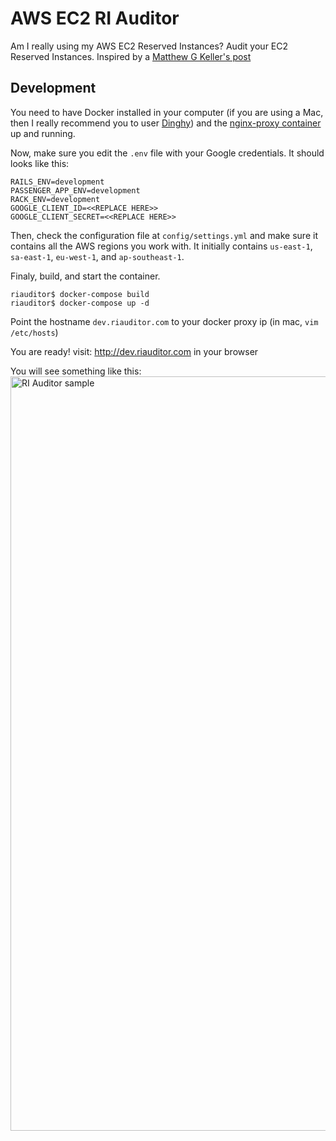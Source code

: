 # AWS EC2 RI Auditor

Am I really using my AWS EC2 Reserved Instances? Audit your EC2 Reserved Instances. 
Inspired by a [Matthew G Keller's post](http://www.matthewgkeller.com/blog/2014/01/07/aws-ec2-reserved-instance-auditing)

## Development

You need to have Docker installed in your computer (if you are using a Mac, then I really recommend you to user [Dinghy](https://github.com/codekitchen/dinghy)) and the [nginx-proxy container](https://github.com/jwilder/nginx-proxy) up and running.

Now, make sure you edit the `.env` file with your Google credentials. It should looks like this:
```
RAILS_ENV=development
PASSENGER_APP_ENV=development
RACK_ENV=development
GOOGLE_CLIENT_ID=<<REPLACE HERE>>
GOOGLE_CLIENT_SECRET=<<REPLACE HERE>>
```

Then, check the configuration file at `config/settings.yml` and make sure it contains all the AWS regions you work with. It initially contains `us-east-1`, `sa-east-1`, `eu-west-1`, and `ap-southeast-1`.

Finaly, build, and start the container.
```
riauditor$ docker-compose build
riauditor$ docker-compose up -d
```

Point the hostname ```dev.riauditor.com``` to your docker proxy ip (in mac, ```vim /etc/hosts```)

You are ready! visit: http://dev.riauditor.com in your browser

You will see something like this:
<img width="1207" alt="RI Auditor sample" src="https://cloud.githubusercontent.com/assets/365101/9720979/5dbe4c96-556a-11e5-9889-d0ed944d7b6f.png">
